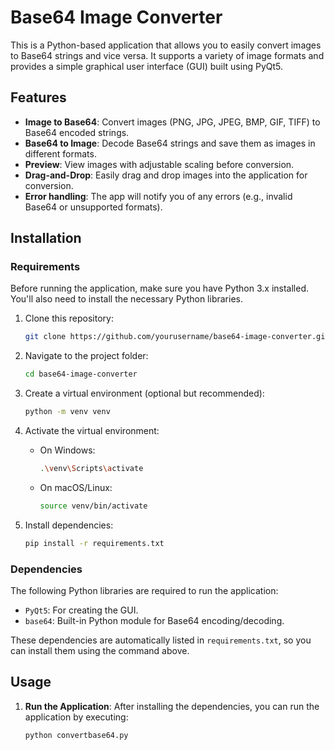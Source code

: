 # Base64 Image Converter

This is a Python-based application that allows you to easily convert images to Base64 strings and vice versa. It supports a variety of image formats and provides a simple graphical user interface (GUI) built using PyQt5.

## Features

- **Image to Base64**: Convert images (PNG, JPG, JPEG, BMP, GIF, TIFF) to Base64 encoded strings.
- **Base64 to Image**: Decode Base64 strings and save them as images in different formats.
- **Preview**: View images with adjustable scaling before conversion.
- **Drag-and-Drop**: Easily drag and drop images into the application for conversion.
- **Error handling**: The app will notify you of any errors (e.g., invalid Base64 or unsupported formats).

## Installation

### Requirements

Before running the application, make sure you have Python 3.x installed. You'll also need to install the necessary Python libraries.

1. Clone this repository:
    ```bash
    git clone https://github.com/yourusername/base64-image-converter.git
    ```
2. Navigate to the project folder:
    ```bash
    cd base64-image-converter
    ```

3. Create a virtual environment (optional but recommended):
    ```bash
    python -m venv venv
    ```

4. Activate the virtual environment:
    - On Windows:
      ```bash
      .\venv\Scripts\activate
      ```
    - On macOS/Linux:
      ```bash
      source venv/bin/activate
      ```

5. Install dependencies:
    ```bash
    pip install -r requirements.txt
    ```

### Dependencies

The following Python libraries are required to run the application:
- `PyQt5`: For creating the GUI.
- `base64`: Built-in Python module for Base64 encoding/decoding.

These dependencies are automatically listed in `requirements.txt`, so you can install them using the command above.

## Usage

1. **Run the Application**:
   After installing the dependencies, you can run the application by executing:
   ```bash
   python convertbase64.py
